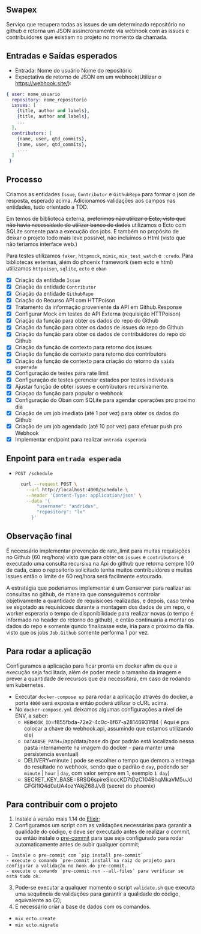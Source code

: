 ## Swapex

Serviço que recupera todas as issues de um determinado repositório no github e retorna um JSON assincronamente via webhook com as issues e contribuidores que existiam no projeto no momento da chamada.

## Entradas e Saídas esperados
- Entrada: Nome do usuário Nome do repositório
- Expectativa de retorno de JSON em um webhook(Utilizar o https://webhook.site/):

```elixir
{ user: nome_usuario
  repository: nome_repositorio
  issues: [
    {title, author and labels},
    {title, author and labels},
    ...
  ],
  contributors: [
    {name, user, qtd_commits},
    {name, user, qtd_commits},
    ....
  ]
 }
```

## Processo

  Criamos as entidades `Issue`, `Contributor` e `GithubRepo` para formar o json de resposta, esperado acima.
  Adicionamos validações aos campos nas entidades, tudo orientado a TDD.

  Em temos de biblioteca externa, ~~preferimos não utilizar o Ecto, visto que não havia necessidade de utilizar banco de dados~~ utilizamos o Ecto com SQLite somente para a execução dos jobs. E também no propósito de deixar o projeto todo mais leve possivel, não incluímos o Html (visto que não teriamos interface web.)

  Para testes utilizamos `faker`, `httpmock`, `mimic`, `mix_test_watch` e `:credo`.
  Para bibliotecas externas, além do phoenix framework (sem ecto e html) utilizamos `httpoison`, `sqlite`, `ecto` e `oban`

  - [x] Criação da entidade `Issue`
  - [x] Criação da entidade `Contributor`
  - [x] Criação da entidade `GithubRepo`
  - [x] Criação do Recurso API com HTTPoison
  - [x] Tratamento da informação proveniente da API em Github.Response
  - [x] Configurar Mock em testes de API Externa (requisição HTTPoison)
  - [x] Criação da função para obter os dados do repo do Github
  - [x] Criação da função para obter os dados de issues do repo do Github
  - [x] Criação da função para obter os dados de contribuidores do repo do Github
  - [x] Criação da função de contexto para retorno dos issues
  - [x] Criação da função de contexto para retorno dos contributors
  - [x] Criação da função de contexto para criação do retorno da `saída esperada`
  - [x] Configuração de testes para rate limit
  - [x] Configuração de testes gerenciar estados por testes individuais
  - [x] Ajustar função de obter issues e contributors recursivamente.
  - [x] Criaçao da função para popular o webhook
  - [x] Configuração do Oban com SQLite para agendar operações pro proximo dia
  - [x] Criação de um job imediato (até 1 por vez) para obter os dados do Github
  - [x] Criação de um job agendado (até 10 por vez) para efetuar push pro Webhook
  - [x] Implementar endpoint para realizar `entrada esperada`

## Enpoint para `entrada esperada`

  - `POST /schedule`

    ```bash
      curl --request POST \
        --url http://localhost:4000/schedule \
        --header 'Content-Type: application/json' \
        --data '{
            "username": "andridus",
            "repository": "lx"
          }'
    ```

## Observação final
  É necessário implementar prevenção de rate_limit para muitas requisições no Github (60 req/hora) visto que para obter os `issues` e `contributors` é executado uma consulta recursiva na Api do github que retorna sempre 100 de cada, caso o repositorio solicitado tenha muitos contribuidores e muitas issues então o limite de 60 req/hora será facilmente estourado.

  A estratégia que poderiamos implementar é um Genserver para realizar as consultas no github, de maneira que conseguiremos controlar objetivamente a quantidade de requisicoes realizadas, e depois, caso tenha se esgotado as requisicoes durante a montagem dos dados de um repo, o worker esperaria o tempo de disponibilidade para realizar novas (o tempo é informado no header do retorno do github), e então continuaria a montar os dados do repo e somente qundo finalizasse este, iria para o próximo da fila. visto que os jobs `Job.Github` somente performa 1 por vez.

## Para rodar a aplicação
  Configuramos a aplicação para ficar pronta em docker afim de que a execução seja facilitada, além de poder medir o tamanho da imagem e prever a quantidade de recursos que ela necessitará, em caso de rodando em kubernetes.

  * Executar `docker-compose up` para rodar a aplicação através do docker, a porta `4000` será exposta e então poderá utilizar o cURL acima.
  * No `docker-compose.yml` deixamos algumas configurações a nivel de ENV, a saber:
      - `WEBHOOK_ID`=f855fbda-72e2-4c0c-8f67-a28146931f84 ( Aqui é pra colocar a chave do webhook.api, assumindo que estamos utilizando ele)
      - `DATABASE_PATH`=/app/data/base.db (por padrão está localizado nessa pasta internamente na imagem do docker - para manter uma persistencia eventual)
      - DELIVERY=minute ( pode se escolher o tempo que demora a entrega do resultado no webhook, sendo que o padrão é `day`, podendo ser `minute` | `hour` | `day`, com valor sempre em 1, exemplo `1 day`)
      - SECRET_KEY_BASE=8RSQ6spireSlcocKD7tDzC104BhqMkaVM5uJdGFGl1IQ4d0aUA4ozYAkjZ68J/vB (secret do phoenix)

## Para contribuir com o projeto

  1. Instale a versão mais 1.14 do [Elixir](https://elixir-lang.org/install.html);
  2. Configuramos um script com as validações necessárias para garantir a qualidade do código, e deve ser executado antes de realizar o commit, ou então instale o [pre-commit](https://pre-commit.com/) para que seja configurado para rodar automaticamente antes de subir qualquer commit;

    - Instale o pre-commit com `pip install pre-commit`
    - execute o comando `pre-commit install`na raiz do projeto para configurar a validação no hook do pre-commit.
    - execute o comando `pre-commit run --all-files` para verificar se está tudo ok.

  3. Pode-se executar a qualquer momento o script `validate.sh` que executa uma sequência de validações para garantir a qualidade do código, equivalente ao (2);
  4. É necessário criar a base de dados com os comandos.
  - `mix ecto.create`
  - `mix ecto.migrate`

